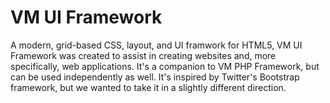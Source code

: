 VM UI Framework
=====

A modern, grid-based CSS, layout, and UI framwork for HTML5, VM UI Framework was created to assist in 
creating websites and, more specifically, web applications. It's a companion to VM PHP Framework, but 
can be used independently as well. It's inspired by Twitter's Bootstrap framework, but we wanted to 
take it in a slightly different direction.